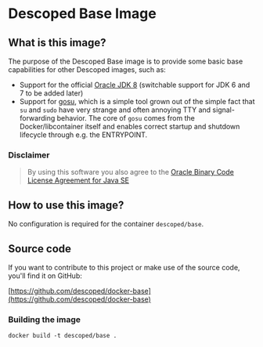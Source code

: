 # Descoped Base Image

## What is this image?

The purpose of the Descoped Base image is to provide some basic base capabilities for other Descoped images, such as:

* Support for the official [Oracle JDK 8](http://www.oracle.com/technetwork/java/javase/downloads/index.html) (switchable support for JDK 6 and 7 to be added later)
* Support for [gosu](https://github.com/tianon/gosu/blob/master/README.md), which is a simple tool grown out of the simple fact that `su` and `sudo` have very strange and often annoying TTY and signal-forwarding behavior. The core of `gosu` comes from the Docker/libcontainer itself and enables correct startup and shutdown lifecycle through e.g. the ENTRYPOINT.

### Disclaimer

> By using this software you also agree to the [Oracle Binary Code License Agreement for Java SE](http://www.oracle.com/technetwork/java/javase/terms/license/index.html)

## How to use this image?

No configuration is required for the container `descoped/base`.

## Source code

If you want to contribute to this project or make use of the source code, you'll find it on GitHub:

[https://github.com/descoped/docker-base](https://github.com/descoped/docker-base)

### Building the image

```
docker build -t descoped/base .
```

